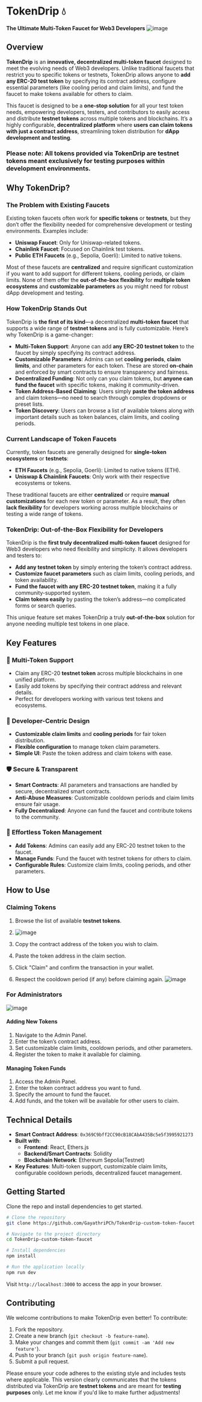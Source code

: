# TokenDrip 💧  
**The Ultimate Multi-Token Faucet for Web3 Developers**
![image](https://github.com/user-attachments/assets/a608c8af-0ea9-469b-941a-3da1599ab1df)

## Overview

**TokenDrip** is an **innovative, decentralized multi-token faucet** designed to meet the evolving needs of Web3 developers. Unlike traditional faucets that restrict you to specific tokens or testnets, TokenDrip allows anyone to **add any ERC-20 test token** by specifying its contract address, configure essential parameters (like cooling period and claim limits), and fund the faucet to make tokens available for others to claim.

This faucet is designed to be a **one-stop solution** for all your test token needs, empowering developers, testers, and contributors to easily access and distribute **testnet tokens** across multiple tokens and blockchains. It’s a highly configurable, **decentralized platform** where **users can claim tokens with just a contract address**, streamlining token distribution for **dApp development and testing**.

### **Please note**: All tokens provided via TokenDrip are **testnet tokens** meant exclusively for testing purposes within development environments.

## Why TokenDrip?

### The Problem with Existing Faucets

Existing token faucets often work for **specific tokens** or **testnets**, but they don’t offer the flexibility needed for comprehensive development or testing environments. Examples include:

- **Uniswap Faucet**: Only for Uniswap-related tokens.
- **Chainlink Faucet**: Focused on Chainlink test tokens.
- **Public ETH Faucets** (e.g., Sepolia, Goerli): Limited to native tokens.
  
Most of these faucets are **centralized** and require significant customization if you want to add support for different tokens, cooling periods, or claim limits. None of them offer the **out-of-the-box flexibility** for **multiple token ecosystems** and **customizable parameters** as you might need for robust dApp development and testing.

### How TokenDrip Stands Out

TokenDrip is **the first of its kind**—a decentralized **multi-token faucet** that supports a wide range of **testnet tokens** and is fully customizable. Here’s why TokenDrip is a game-changer:

- **Multi-Token Support**: Anyone can add **any ERC-20 testnet token** to the faucet by simply specifying its contract address.
- **Customizable Parameters**: Admins can set **cooling periods**, **claim limits**, and other parameters for each token. These are stored **on-chain** and enforced by smart contracts to ensure transparency and fairness.
- **Decentralized Funding**: Not only can you claim tokens, but **anyone can fund the faucet** with specific tokens, making it community-driven.
- **Token Address-Based Claiming**: Users simply **paste the token address** and claim tokens—no need to search through complex dropdowns or preset lists.
- **Token Discovery**: Users can browse a list of available tokens along with important details such as token balances, claim limits, and cooling periods.

### Current Landscape of Token Faucets

Currently, token faucets are generally designed for **single-token ecosystems** or **testnets**:

- **ETH Faucets** (e.g., Sepolia, Goerli): Limited to native tokens (ETH).
- **Uniswap & Chainlink Faucets**: Only work with their respective ecosystems or tokens.
  
These traditional faucets are either **centralized** or require **manual customizations** for each new token or parameter. As a result, they often **lack flexibility** for developers working across multiple blockchains or testing a wide range of tokens.

### TokenDrip: Out-of-the-Box Flexibility for Developers

TokenDrip is the **first truly decentralized multi-token faucet** designed for Web3 developers who need flexibility and simplicity. It allows developers and testers to:

- **Add any testnet token** by simply entering the token’s contract address.
- **Customize faucet parameters** such as claim limits, cooling periods, and token availability.
- **Fund the faucet with any ERC-20 testnet token**, making it a fully community-supported system.
- **Claim tokens easily** by pasting the token’s address—no complicated forms or search queries.

This unique feature set makes TokenDrip a truly **out-of-the-box** solution for anyone needing multiple test tokens in one place.

## Key Features

### 🔄 **Multi-Token Support**
- Claim any ERC-20 **testnet token** across multiple blockchains in one unified platform.
- Easily add tokens by specifying their contract address and relevant details.
- Perfect for developers working with various test tokens and ecosystems.

### 🎯 **Developer-Centric Design**
- **Customizable claim limits** and **cooling periods** for fair token distribution.
- **Flexible configuration** to manage token claim parameters.
- **Simple UI**: Paste the token address and claim tokens with ease.

### 🛡️ **Secure & Transparent**
- **Smart Contracts**: All parameters and transactions are handled by secure, decentralized smart contracts.
- **Anti-Abuse Measures**: Customizable cooldown periods and claim limits ensure fair usage.
- **Fully Decentralized**: Anyone can fund the faucet and contribute tokens to the community.

### 🔧 **Effortless Token Management**
- **Add Tokens**: Admins can easily add any ERC-20 testnet token to the faucet.
- **Manage Funds**: Fund the faucet with testnet tokens for others to claim.
- **Configurable Rules**: Customize claim limits, cooling periods, and other parameters.

## How to Use

### **Claiming Tokens**
1. Browse the list of available **testnet tokens**.
2. ![image](https://github.com/user-attachments/assets/4b4fece4-ebd9-429f-b328-0f8a88e16d48)

3. Copy the contract address of the token you wish to claim.
4. Paste the token address in the claim section.
5. Click "Claim" and confirm the transaction in your wallet.
6. Respect the cooldown period (if any) before claiming again.
![image](https://github.com/user-attachments/assets/19719866-4f6d-4c63-82e9-dfd113d901ef)

### **For Administrators**
![image](https://github.com/user-attachments/assets/3a33fbed-f7a0-430b-8892-33152f2d0133)

#### **Adding New Tokens**
1. Navigate to the Admin Panel.
2. Enter the token’s contract address.
3. Set customizable claim limits, cooldown periods, and other parameters.
4. Register the token to make it available for claiming.

#### **Managing Token Funds**
1. Access the Admin Panel.
2. Enter the token contract address you want to fund.
3. Specify the amount to fund the faucet.
4. Add funds, and the token will be available for other users to claim.

## Technical Details

- **Smart Contract Address**: `0x369C9bff2CC90cB18CAbA435Bc5e5f3995921273`
- **Built with**:  
  - **Frontend**: React, Ethers.js  
  - **Backend/Smart Contracts**: Solidity  
  - **Blockchain Network**: Ethereum Sepolia(Testnet)  
- **Key Features**: Multi-token support, customizable claim limits, configurable cooldown periods, decentralized faucet management.

## Getting Started

Clone the repo and install dependencies to get started.

```bash
# Clone the repository
git clone https://github.com/GayathriPCh/TokenDrip-custom-token-faucet.git

# Navigate to the project directory
cd TokenDrip-custom-token-faucet

# Install dependencies
npm install

# Run the application locally
npm run dev
```

Visit `http://localhost:3000` to access the app in your browser.

## Contributing

We welcome contributions to make TokenDrip even better! To contribute:

1. Fork the repository.
2. Create a new branch (`git checkout -b feature-name`).
3. Make your changes and commit them (`git commit -am 'Add new feature'`).
4. Push to your branch (`git push origin feature-name`).
5. Submit a pull request.

Please ensure your code adheres to the existing style and includes tests where applicable.
This version clearly communicates that the tokens distributed via TokenDrip are **testnet tokens** and are meant for **testing purposes** only. Let me know if you'd like to make further adjustments!
